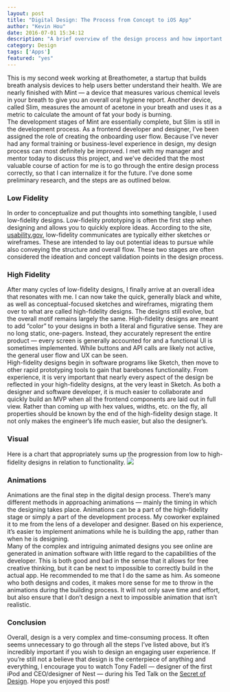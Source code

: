 ```yaml
---
layout: post
title: "Digital Design: The Process from Concept to iOS App"
author: "Kevin Hou"
date: 2016-07-01 15:34:12
description: "A brief overview of the design process and how important it is in app development."
category: Design
tags: ['Apps']
featured: "yes"
---
```

This is my second week working at Breathometer, a startup that builds breath analysis devices to help users better understand their health. We are nearly finished with Mint — a device that measures various chemical levels in your breath to give you an overall oral hygiene report. Another device, called Slim, measures the amount of acetone in your breath and uses it as a metric to calculate the amount of fat your body is burning.
<br class="post-line-break">
The development stages of Mint are essentially complete, but Slim is still in the development process. As a frontend developer and designer, I’ve been assigned the role of creating the onboarding user flow. Because I’ve never had any formal training or business-level experience in design, my design process can most definitely be improved. I met with my manager and mentor today to discuss this project, and we’ve decided that the most valuable course of action for me is to go through the entire design process correctly, so that I can internalize it for the future. I’ve done some preliminary research, and the steps are as outlined below.
<br class="post-line-break">
<h3 class="post-subheader">Low Fidelity</h3>
In order to conceptualize and put thoughts into something tangible, I used low-fidelity designs. Low-fidelity prototyping is often the first step when designing and allows you to quickly explore ideas. According to the site, <a href="https://www.usability.gov/how-to-and-tools/methods/prototyping.html" target="_blank">usability.gov</a>, low-fidelity communicates are typically either sketches or wireframes. These are intended to lay out potential ideas to pursue while also conveying the structure and overall flow. These two stages are often considered the ideation and concept validation points in the design process.
<br class="post-line-break">
<h3 class="post-subheader">High Fidelity</h3>
After many cycles of low-fidelity designs, I finally arrive at an overall idea that resonates with me. I can now take the quick, generally black and white, as well as conceptual-focused sketches and wireframes, migrating them over to what are called high-fidelity designs. The designs still evolve, but the overall motif remains largely the same. High-fidelity designs are meant to add “color” to your designs in both a literal and figurative sense. They are no long static, one-pagers. Instead, they accurately represent the entire product — every screen is generally accounted for and a functional UI is sometimes implemented. While buttons and API calls are likely not active, the general user flow and UX can be seen.
<br class="post-line-break">
High-fidelity designs begin in software programs like Sketch, then move to other rapid prototyping tools to gain that barebones functionality. From experience, it is very important that nearly every aspect of the design be reflected in your high-fidelity designs, at the very least in Sketch. As both a designer and software developer, it is much easier to collaborate and quickly build an MVP when all the frontend components are laid out in full view. Rather than coming up with hex values, widths, etc. on the fly, all properties should be known by the end of the high-fidelity design stage. It not only makes the engineer’s life much easier, but also the designer’s.
<br class="post-line-break">
<h3 class="post-subheader">Visual</h3>
Here is a chart that appropriately sums up the progression from low to high-fidelity designs in relation to functionality.
<img src="http://www.uxmatters.com/mt/archives/2010/05/images/wireframe_fig1.jpg" />
<br class="post-line-break">
<h3 class="post-subheader">Animations</h3>
Animations are the final step in the digital design process. There’s many different methods in approaching animations — mainly the timing in which the designing takes place. Animations can be a part of the high-fidelity stage or simply a part of the development process. My coworker explained it to me from the lens of a developer and designer. Based on his experience, it’s easier to implement animations while he is building the app, rather than when he is designing.
<br class="post-line-break">
Many of the complex and intriguing animated designs you see online are generated in animation software with little regard to the capabilities of the developer. This is both good and bad in the sense that it allows for free creative thinking, but it can be next to impossible to correctly build in the actual app. He recommended to me that I do the same as him. As someone who both designs and codes, it makes more sense for me to throw in the animations during the building process. It will not only save time and effort, but also ensure that I don’t design a next to impossible animation that isn’t realistic.
<br class="post-line-break">
<h3 class="post-subheader">Conclusion</h3>
Overall, design is a very complex and time-consuming process. It often seems unnecessary to go through all the steps I’ve listed above, but it’s incredibly important if you wish to design an engaging user experience. If you’re still not a believe that design is the centerpiece of anything and everything, I encourage you to watch Tony Fadell — designer of the first iPod and CEO/designer of Nest — during his Ted Talk on the <a href="https://www.ted.com/talks/tony_fadell_the_first_secret_of_design_is_noticing" target="_blank">Secret of Design</a>. Hope you enjoyed this post!
